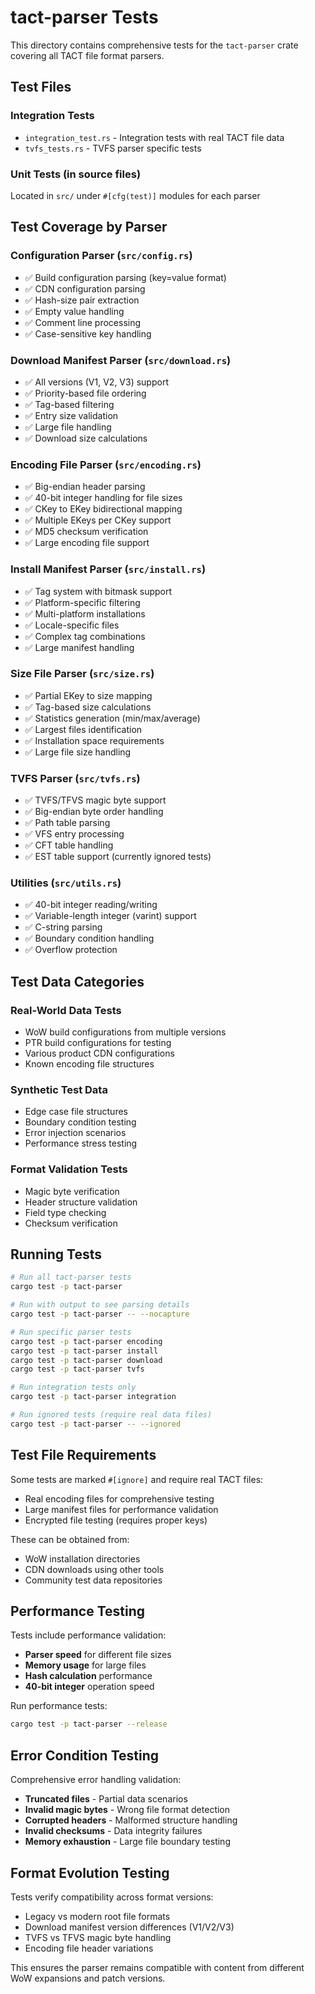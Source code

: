 # tact-parser Tests

This directory contains comprehensive tests for the `tact-parser` crate covering all TACT file format parsers.

## Test Files

### Integration Tests

- `integration_test.rs` - Integration tests with real TACT file data
- `tvfs_tests.rs` - TVFS parser specific tests

### Unit Tests (in source files)

Located in `src/` under `#[cfg(test)]` modules for each parser

## Test Coverage by Parser

### Configuration Parser (`src/config.rs`)

- ✅ Build configuration parsing (key=value format)
- ✅ CDN configuration parsing
- ✅ Hash-size pair extraction
- ✅ Empty value handling
- ✅ Comment line processing
- ✅ Case-sensitive key handling

### Download Manifest Parser (`src/download.rs`)

- ✅ All versions (V1, V2, V3) support
- ✅ Priority-based file ordering
- ✅ Tag-based filtering
- ✅ Entry size validation
- ✅ Large file handling
- ✅ Download size calculations

### Encoding File Parser (`src/encoding.rs`)

- ✅ Big-endian header parsing
- ✅ 40-bit integer handling for file sizes
- ✅ CKey to EKey bidirectional mapping
- ✅ Multiple EKeys per CKey support
- ✅ MD5 checksum verification
- ✅ Large encoding file support

### Install Manifest Parser (`src/install.rs`)

- ✅ Tag system with bitmask support
- ✅ Platform-specific filtering
- ✅ Multi-platform installations
- ✅ Locale-specific files
- ✅ Complex tag combinations
- ✅ Large manifest handling

### Size File Parser (`src/size.rs`)

- ✅ Partial EKey to size mapping
- ✅ Tag-based size calculations
- ✅ Statistics generation (min/max/average)
- ✅ Largest files identification
- ✅ Installation space requirements
- ✅ Large file size handling

### TVFS Parser (`src/tvfs.rs`)

- ✅ TVFS/TFVS magic byte support
- ✅ Big-endian byte order handling
- ✅ Path table parsing
- ✅ VFS entry processing
- ✅ CFT table handling
- ✅ EST table support (currently ignored tests)

### Utilities (`src/utils.rs`)

- ✅ 40-bit integer reading/writing
- ✅ Variable-length integer (varint) support
- ✅ C-string parsing
- ✅ Boundary condition handling
- ✅ Overflow protection

## Test Data Categories

### Real-World Data Tests

- WoW build configurations from multiple versions
- PTR build configurations for testing
- Various product CDN configurations
- Known encoding file structures

### Synthetic Test Data

- Edge case file structures
- Boundary condition testing
- Error injection scenarios
- Performance stress testing

### Format Validation Tests

- Magic byte verification
- Header structure validation
- Field type checking
- Checksum verification

## Running Tests

```bash
# Run all tact-parser tests
cargo test -p tact-parser

# Run with output to see parsing details
cargo test -p tact-parser -- --nocapture

# Run specific parser tests
cargo test -p tact-parser encoding
cargo test -p tact-parser install
cargo test -p tact-parser download
cargo test -p tact-parser tvfs

# Run integration tests only
cargo test -p tact-parser integration

# Run ignored tests (require real data files)
cargo test -p tact-parser -- --ignored
```

## Test File Requirements

Some tests are marked `#[ignore]` and require real TACT files:

- Real encoding files for comprehensive testing
- Large manifest files for performance validation
- Encrypted file testing (requires proper keys)

These can be obtained from:

- WoW installation directories
- CDN downloads using other tools
- Community test data repositories

## Performance Testing

Tests include performance validation:

- **Parser speed** for different file sizes
- **Memory usage** for large files
- **Hash calculation** performance
- **40-bit integer** operation speed

Run performance tests:

```bash
cargo test -p tact-parser --release
```

## Error Condition Testing

Comprehensive error handling validation:

- **Truncated files** - Partial data scenarios
- **Invalid magic bytes** - Wrong file format detection
- **Corrupted headers** - Malformed structure handling
- **Invalid checksums** - Data integrity failures
- **Memory exhaustion** - Large file boundary testing

## Format Evolution Testing

Tests verify compatibility across format versions:

- Legacy vs modern root file formats
- Download manifest version differences (V1/V2/V3)
- TVFS vs TFVS magic byte handling
- Encoding file header variations

This ensures the parser remains compatible with content from different WoW expansions and patch versions.

